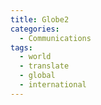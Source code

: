 ```yaml
---
title: Globe2
categories:
  - Communications
tags:
  - world
  - translate
  - global
  - international
---
```

